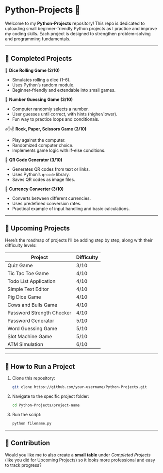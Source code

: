 # Python-Projects 🐍

Welcome to my **Python-Projects** repository!
This repo is dedicated to uploading small beginner-friendly Python projects as I practice and improve my coding skills. Each project is designed to strengthen problem-solving and programming fundamentals.

---

## 📌 Completed Projects

🎲 **Dice Rolling Game (2/10)**

* Simulates rolling a dice (1–6).
* Uses Python’s random module.
* Beginner-friendly and extendable into small games.

🔢 **Number Guessing Game (3/10)**

* Computer randomly selects a number.
* User guesses until correct, with hints (higher/lower).
* Fun way to practice loops and conditionals.

✊✋✌️ **Rock, Paper, Scissors Game (3/10)**

* Play against the computer.
* Randomized computer choice.
* Implements game logic with if-else conditions.

🔳 **QR Code Generator (3/10)**

* Generates QR codes from text or links.
* Uses Python’s `qrcode` library.
* Saves QR codes as image files.

💱 **Currency Converter (3/10)**

* Converts between different currencies.
* Uses predefined conversion rates.
* Practical example of input handling and basic calculations.

---

## 🚀 Upcoming Projects

Here’s the roadmap of projects I’ll be adding step by step, along with their difficulty levels:

| Project                   | Difficulty |
| ------------------------- | ---------- |
| Quiz Game                 | 3/10       |
| Tic Tac Toe Game          | 4/10       |
| Todo List Application     | 4/10       |
| Simple Text Editor        | 4/10       |
| Pig Dice Game             | 4/10       |
| Cows and Bulls Game       | 4/10       |
| Password Strength Checker | 4/10       |
| Password Generator        | 5/10       |
| Word Guessing Game        | 5/10       |
| Slot Machine Game         | 5/10       |
| ATM Simulation            | 6/10       |

---

## 🔧 How to Run a Project

1. Clone this repository:

   ```bash
   git clone https://github.com/your-username/Python-Projects.git
   ```
2. Navigate to the specific project folder:

   ```bash
   cd Python-Projects/project-name
   ```
3. Run the script:

   ```bash
   python filename.py
   ```

---

## 🙌 Contribution


Would you like me to also create a **small table** under *Completed Projects* (like you did for Upcoming Projects) so it looks more professional and easy to track progress?
